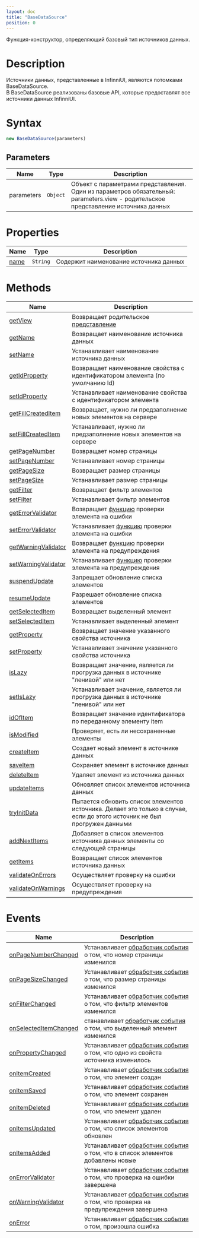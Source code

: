 ```yaml
---
layout: doc
title: "BaseDataSource"
position: 0
---
```


Функция-конструктор, определяющий базовый тип источников данных.

# Description

Источники данных, представленные в InfinniUI, являются потомками BaseDataSource.  
В BaseDataSource реализованы базовые API, которые предоставлят все источники данных InfinniUI.

# Syntax

```js
new BaseDataSource(parameters)
```

## Parameters

|Name|Type|Description|
|----|----------|---------|
|parameters|`Object`| Объект с параметрами представления. Один из параметров обязательный: parameters.view - родительское представление источника данных|


# Properties

|Name|Type|Description|
|----|----|-----------|
|[name](BaseDataSource.name/)|`String`|Содержит наименование источника данных|

# Methods

|Name|Description|
|----|---------|
|[getView](BaseDataSource.getView/)|Возвращает родительское [представление](../../Elements/View/)|
|[getName](BaseDataSource.getName/)|Возвращает наименование источника данных|
|[setName](BaseDataSource.setName/)|Устанавливает наименование источника данных|
|[getIdProperty](BaseDataSource.getIdProperty/)|Возвращает наименование свойства с идентификатором элемента (по умолчанию Id)|
|[setIdProperty](BaseDataSource.setIdProperty/)|Устанавливает наименование свойства с идентификатором элемента|
|[getFillCreatedItem](BaseDataSource.getFillCreatedItem/)|Возвращает, нужно ли предзаполнение новых элементов на сервере|
|[setFillCreatedItem](BaseDataSource.setFillCreatedItem/)|Устанавливает, нужно ли предзаполнение новых элементов на сервере|
|[getPageNumber](BaseDataSource.getPageNumber/)|Возвращает номер страницы|
|[setPageNumber](BaseDataSource.setPageNumber/)|Устанавливает номер страницы|
|[getPageSize](BaseDataSource.getPageSize/)|Возвращает размер страницы|
|[setPageSize](BaseDataSource.setPageSize/)|Устанавливает размер страницы|
|[getFilter](BaseDataSource.getFilter/)|Возвращает фильтр элементов|
|[setFilter](BaseDataSource.setFilter/)|Устанавливает фильтр элементов|
|[getErrorValidator](BaseDataSource.getErrorValidator/)|Возвращает [функцию](../../Script/) проверки элемента на ошибки|
|[setErrorValidator](BaseDataSource.setErrorValidator/)|Устанавливает [функцию](../../Script/) проверки элемента на ошибки|
|[getWarningValidator](BaseDataSource.getWarningValidator/)|Возвращает [функцию](../../Script/) проверки элемента на предупреждения|
|[setWarningValidator](BaseDataSource.setWarningValidator/)|Устанавливает [функцию](../../Script/) проверки элемента на предупреждения|
|[suspendUpdate](BaseDataSource.suspendUpdate/)|Запрещает обновление списка элементов|
|[resumeUpdate](BaseDataSource.resumeUpdate/)|Разрешает обновление списка элементов|
|[getSelectedItem](BaseDataSource.getSelectedItem/)|Возвращает выделенный элемент|
|[setSelectedItem](BaseDataSource.setSelectedItem/)|Устанавливает выделенный элемент|
|[getProperty](BaseDataSource.getProperty/)|Возвращает значение указанного свойства источника|
|[setProperty](BaseDataSource.setProperty/)|Устанавливает значение указанного свойства источника|
|[isLazy](BaseDataSource.isLazy/)|Возвращает значение, является ли прогрузка данных в источнике "ленивой" или нет|
|[setIsLazy](BaseDataSource.setIsLazy/)|Устанавливает значение, является ли прогрузка данных в источнике "ленивой" или нет|
|[idOfItem](BaseDataSource.idOfItem/)|Возвращает значение идентификатора по переданному элементу item|
|[isModified](BaseDataSource.isModified/)|Проверяет, есть ли несохраненные элементы|
|[createItem](BaseDataSource.createItem/)|Создает новый элемент в источнике данных|
|[saveItem](BaseDataSource.saveItem/)|Сохраняет элемент в источнике данных|
|[deleteItem](BaseDataSource.deleteItem/)|Удаляет элемент из источника данных|
|[updateItems](BaseDataSource.updateItems/)|Обновляет список элементов источника данных|
|[tryInitData](BaseDataSource.tryInitData/)|Пытается обновить список элементов источника. Делает это только в случае, если до этого источник не был прогружен данными|
|[addNextItems](BaseDataSource.addNextItems/)|Добавляет в список элементов источника данных элементы со следующей страницы|
|[getItems](BaseDataSource.getItems/)|Возвращает список элементов источника данных|
|[validateOnErrors](BaseDataSource.validateOnErrors/)|Осуществляет проверку на ошибки|
|[validateOnWarnings](BaseDataSource.validateOnWarnings/)|Осуществляет проверку на предупреждения|

# Events

|Name|Description|
|----|---------|
|[onPageNumberChanged](BaseDataSource.onPageNumberChanged/)|Устанавливает [обработчик события](../../Script/) о том, что номер страницы изменился|
|[onPageSizeChanged](BaseDataSource.onPageSizeChanged/)|Устанавливает [обработчик события](../../Script/) о том, что размер страницы изменился|
|[onFilterChanged](BaseDataSource.onFilterChanged/)|Устанавливает [обработчик события](../../Script/) о том, что фильтр элементов изменился|
|[onSelectedItemChanged](BaseDataSource.onSelectedItemChanged/)|станавливает [обработчик события](../../Script/) о том, что выделенный элемент изменился|
|[onPropertyChanged](BaseDataSource.onPropertyChanged/)|Устанавливает [обработчик события](../../Script/) о том, что одно из свойств источника изменилось|
|[onItemCreated](BaseDataSource.onItemCreated/)|Устанавливает [обработчик события](../../Script/) о том, что элемент создан|
|[onItemSaved](BaseDataSource.onItemSaved/)|Устанавливает [обработчик события](../../Script/) о том, что элемент сохранен|
|[onItemDeleted](BaseDataSource.onItemDeleted/)|Устанавливает [обработчик события](../../Script/) о том, что элемент удален|
|[onItemsUpdated](BaseDataSource.onItemsUpdated/)|Устанавливает [обработчик события](../../Script/) о том, что список элементов обновлен|
|[onItemsAdded](BaseDataSource.onItemsAdded/)|Устанавливает [обработчик события](../../Script/) о том, что в список элементов добавлены новые|
|[onErrorValidator](BaseDataSource.onErrorValidator/)|Устанавливает [обработчик события](../../Script/) о том, что проверка на ошибки завершена|
|[onWarningValidator](BaseDataSource.onWarningValidator/)|Устанавливает [обработчик события](../../Script/) о том, что проверка на предупреждения завершена|
|[onError](BaseDataSource.onError/)|Устанавливает [обработчик события](../../Script/) о том, произошла ошибка|